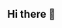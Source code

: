 ## Hi there 👋

<!--
**siolenecroome/siolenecroome** is a ✨ _special_ ✨ repository because its `README.md` (this file) appears on your GitHub profile.

Here are some ideas to get you started:

- 🔭 I’m currently working on programming
- 🌱 I’m currently learning chemistry
- 👯 I’m looking to collaborate on plastic recycling
- 🤔 I’m looking for help with nothing
- 💬 Ask me about sport
- 📫 How to reach me: send me a message
- 😄 Pronouns: she/her
- ⚡ Fun fact: look up alexidade's profil for interesting information about snales

